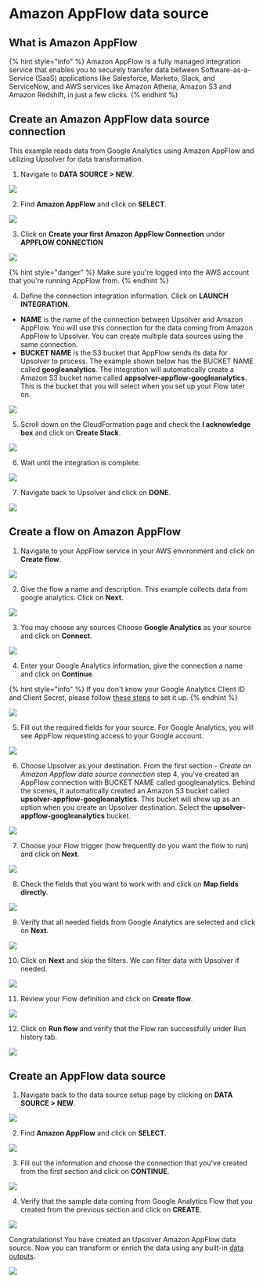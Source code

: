 # Amazon AppFlow data source

## What is Amazon AppFlow

{% hint style="info" %}
Amazon AppFlow is a fully managed integration service that enables you to securely transfer data between Software-as-a-Service \(SaaS\) applications like Salesforce, Marketo, Slack, and ServiceNow, and AWS services like Amazon Athena, Amazon S3 and Amazon Redshift, in just a few clicks.
{% endhint %}

## Create an Amazon AppFlow data source connection

This example reads data from Google Analytics using Amazon AppFlow and utilizing Upsolver for data transformation.

1. Navigate to **DATA SOURCE &gt; NEW**.

![](../../../.gitbook/assets/image%20%28199%29.png)

2. Find **Amazon AppFlow** and click on **SELECT**. 

![](../../../.gitbook/assets/image%20%28182%29.png)

3. Click on **Create your first Amazon AppFlow Connection** under **APPFLOW CONNECTION**

![](../../../.gitbook/assets/image%20%28194%29.png)

{% hint style="danger" %}
Make sure you're logged into the AWS account that you're running AppFlow from.
{% endhint %}

4. Define the connection integration information. Click on **LAUNCH INTEGRATION**.

* **NAME** is the name of the connection between Upsolver and Amazon AppFlow. You will use this connection for the data coming from Amazon AppFlow to Upsolver. You can create multiple data sources using the same connection. 
* **BUCKET NAME** is the S3 bucket that AppFlow sends its data for Upsolver to process. The example shown below has the BUCKET NAME called **googleanalytics**. The integration will automatically create a Amazon S3 bucket name called **appsolver-appflow-googleanalytics.** This is the bucket that you will select when you set up your Flow later on. 

![](../../../.gitbook/assets/image%20%28203%29.png)

5. Scroll down on the CloudFormation page and check the **I acknowledge box** and click on **Create Stack**.

![](../../../.gitbook/assets/image%20%28190%29.png)

6. Wait until the integration is complete.

![](../../../.gitbook/assets/image%20%28204%29.png)

7. Navigate back to Upsolver and click on **DONE**. 

![](../../../.gitbook/assets/image%20%28200%29.png)

## Create a flow on Amazon AppFlow

1. Navigate to your AppFlow service in your AWS environment and click on **Create flow**.

![](../../../.gitbook/assets/image%20%28181%29.png)

2. Give the flow a name and description. This example collects data from google analytics. Click on **Next**.

![](../../../.gitbook/assets/image%20%28198%29.png)

3. You may choose any sources Choose **Google Analytics** as your source and click on **Connect**.

![](../../../.gitbook/assets/image%20%28184%29.png)

4. Enter your Google Analytics information, give the connection a name and click on **Continue**. 

{% hint style="info" %}
If you don't know your Google Analytics Client ID and Client Secret, please follow [these steps](setup-google-analytics-client-id-and-client-secret..md) to set it up.
{% endhint %}

![](../../../.gitbook/assets/image%20%28197%29.png)

5. Fill out the required fields for your source. For Google Analytics, you will see AppFlow requesting access to your Google account.

![](../../../.gitbook/assets/image%20%28195%29.png)

6. Choose Upsolver as your destination. From the first section - _Create an Amazon Appflow data source connection_ step 4, you've created an AppFlow connection with BUCKET NAME called googleanalytics. Behind the scenes, it automatically created an Amazon S3 bucket called **upsolver-appflow-googleanalytics**. This bucket will show up as an option when you create an Upsolver destination. Select the **upsolver-appflow-googleanalytics** bucket.

![](../../../.gitbook/assets/image%20%28189%29.png)

7. Choose your Flow trigger \(how frequently do you want the flow to run\) and click on **Next**.

![](../../../.gitbook/assets/image%20%28205%29.png)

8. Check the fields that you want to work with and click on **Map fields directly**.

![](../../../.gitbook/assets/image%20%28180%29.png)

9. Verify that all needed fields from Google Analytics are selected and click on **Next**.

![](../../../.gitbook/assets/image%20%28193%29.png)

10. Click on **Next** and skip the filters. We can filter data with Upsolver if needed.

![](../../../.gitbook/assets/image%20%28196%29.png)

11. Review your Flow definition and click on **Create flow**.

![](../../../.gitbook/assets/image%20%28185%29.png)

12. Click on **Run flow** and verify that the Flow ran successfully under Run history tab.

![](../../../.gitbook/assets/image%20%28183%29.png)

## Create an AppFlow data source

1. Navigate back to the data source setup page by clicking on **DATA SOURCE &gt; NEW**.

![](../../../.gitbook/assets/image%20%28199%29.png)

2. Find **Amazon AppFlow** and click on **SELECT**. 

![](../../../.gitbook/assets/image%20%28182%29.png)

3. Fill out the information and choose the connection that you've created from the first section and click on **CONTINUE**.

![](../../../.gitbook/assets/image%20%28192%29.png)

4. Verify that the sample data coming from Google Analytics Flow that you created from the previous section and click on **CREATE**.

![](../../../.gitbook/assets/image%20%28191%29.png)

Congratulations! You have created an Upsolver Amazon AppFlow data source. Now you can transform or enrich the data using any built-in [data outputs](../../../data-outputs-and-data-transformation/data-outputs/).

![](../../../.gitbook/assets/image%20%28201%29.png)

